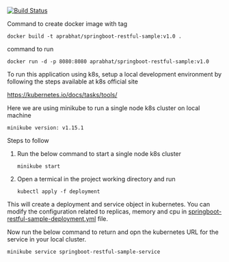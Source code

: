 [![Build Status](https://travis-ci.com/aprabhat/springboot-restful-sample.svg?branch=master)](https://travis-ci.com/aprabhat/springboot-restful-sample)

Command to create docker image with tag

```docker build -t aprabhat/springboot-restful-sample:v1.0 .```

command to run

```docker run -d -p 8080:8080 aprabhat/springboot-restful-sample:v1.0```

To run this application using k8s, setup a local development environment by following the steps available at k8s official site

https://kubernetes.io/docs/tasks/tools/

Here we are using minikube to run a single node k8s cluster on local machine

```minikube version: v1.15.1```

Steps to follow
1. Run the below command to start a single node k8s cluster

      ```minikube start```

2. Open a termical in the project working directory and run

      ```kubectl apply -f deployment```

This will create a deployment and service object in kubernetes. You can modify the configuration related to replicas, memory and cpu in [springboot-restful-sample-deployment.yml](deployment/springboot-restful-sample-deployment.yml) file.

Now run the below command to return and opn the kubernetes URL for the service in your local cluster.

```minikube service springboot-restful-sample-service```
